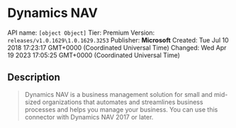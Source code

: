 # Dynamics NAV
API name: `[object Object]`
Tier: Premium
Version: `releases/v1.0.1629\1.0.1629.3253`
Publisher: **Microsoft**
Created: Tue Jul 10 2018 17:23:17 GMT+0000 (Coordinated Universal Time)
Changed: Wed Apr 19 2023 17:05:25 GMT+0000 (Coordinated Universal Time)

## Description
> Dynamics NAV is a business management solution for small and mid-sized organizations that automates and streamlines business processes and helps you manage your business. You can use this connector with Dynamics NAV 2017 or later.
